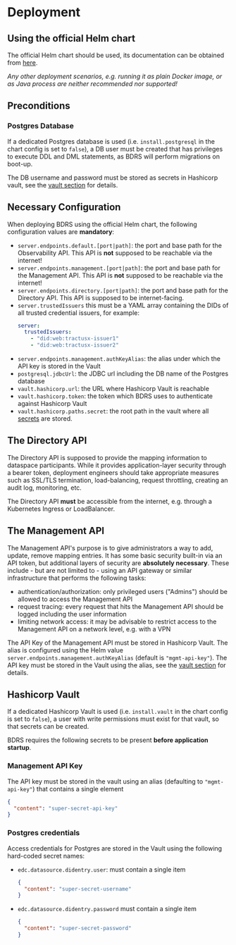 # Deployment

## Using the official Helm chart

The official Helm chart should be used, its documentation can be obtained
from [here](https://github.com/eclipse-tractusx/bpn-did-resolution-service/blob/main/charts/bdrs-server/README.md).

_Any other deployment scenarios, e.g. running it as plain Docker image, or as Java process are neither recommended nor
supported!_

## Preconditions

### Postgres Database

If a dedicated Postgres database is used (i.e. `install.postgresql` in the chart config is set to `false`), a DB user
must be created that has privileges to execute DDL and DML statements, as BDRS will perform migrations on boot-up.

The DB username and password must be stored as secrets in Hashicorp vault, see the [vault section](#hashicorp-vault) for
details.

## Necessary Configuration

When deploying BDRS using the official Helm chart, the following configuration values are **mandatory**:

- `server.endpoints.default.[port|path]`: the port and base path for the Observability API. This API is **not** supposed
  to be reachable
  via the internet!
- `server.endpoints.management.[port|path]`: the port and base path for the Management API. This API is **not** supposed
  to be reachable
  via the internet!
- `server.endpoints.directory.[port|path]`: the port and base path for the Directory API. This API is supposed to be
  internet-facing.
- `server.trustedIssuers` this must be a YAML array containing the DIDs of all trusted credential issuers, for example:
  ```yaml
  server:
    trustedIssuers:
      - "did:web:tractusx-issuer1"
      - "did:web:tractusx-issuer2"
  ```
- `server.endpoints.management.authKeyAlias`: the alias under which the API key is stored in the Vault
- `postgresql.jdbcUrl`: the JDBC url including the DB name of the Postgres database
- `vault.hashicorp.url`: the URL where Hashicorp Vault is reachable
- `vault.hashicorp.token`: the token which BDRS uses to authenticate against Hashicorp Vault
- `vault.hashicorp.paths.secret`: the root path in the vault where all [secrets](#hashicorp-vault) are stored.

## The Directory API

The Directory API is supposed to provide the mapping information to dataspace participants. While it provides
application-layer security through a bearer token, deployment engineers should take appropriate measures such as
SSL/TLS termination, load-balancing, request throttling, creating an audit log, monitoring, etc.

The Directory API **must** be accessible from the internet, e.g. through a Kubernetes Ingress or LoadBalancer.

## The Management API

The Management API's purpose is to give administrators a way to add, update, remove mapping entries. It has some basic
security built-in via an API token, but additional layers of security are **absolutely necessary**. These include - but
are not limited to - using an API gateway or similar infrastructure that performs the following tasks:

- authentication/authorization: only privileged users ("Admins") should be allowed to access the Management API
- request tracing: every request that hits the Management API should be logged including the user information
- limiting network access: it may be advisable to restrict access to the Management API on a network level, e.g. with a
  VPN

The API Key of the Management API must be stored in Hashicorp Vault. The alias is configured using the Helm
value `server.endpoints.management.authKeyAlias` (default is `"mgmt-api-key"`). The API key must be stored in the Vault
using the alias, see the [vault section](#hashicorp-vault) for details.

## Hashicorp Vault

If a dedicated Hashicorp Vault is used (i.e. `install.vault` in the chart config is set to `false`), a user with write
permissions must exist for that vault, so that secrets can be created.

BDRS requires the following secrets to be present **before application startup**.

### Management API Key

The API key must be stored in the vault using an alias (defaulting to `"mgmt-api-key"`) that contains a single element

```json
{
  "content": "super-secret-api-key"
}
```

### Postgres credentials

Access credentials for Postgres are stored in the Vault using the following hard-coded secret names:

- `edc.datasource.didentry.user`: must contain a single item
  ```json
  {
    "content": "super-secret-username"
  }
  ```
- `edc.datasource.didentry.password` must contain a single item
  ```json
  {
    "content": "super-secret-password"
  }
  ```
